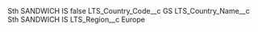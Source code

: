 <?xml version="1.0" encoding="UTF-8"?>
<CustomMetadata xmlns="http://soap.sforce.com/2006/04/metadata" xmlns:xsi="http://www.w3.org/2001/XMLSchema-instance" xmlns:xsd="http://www.w3.org/2001/XMLSchema">
    <label>Sth SANDWICH IS</label>
    <protected>false</protected>
    <values>
        <field>LTS_Country_Code__c</field>
        <value xsi:type="xsd:string">GS</value>
    </values>
    <values>
        <field>LTS_Country_Name__c</field>
        <value xsi:type="xsd:string">Sth SANDWICH IS</value>
    </values>
    <values>
        <field>LTS_Region__c</field>
        <value xsi:type="xsd:string">Europe</value>
    </values>
</CustomMetadata>
